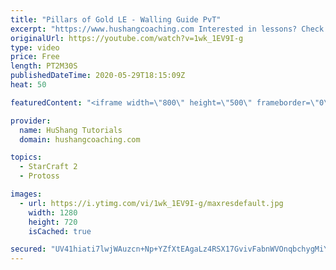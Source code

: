 ```yaml
---
title: "Pillars of Gold LE - Walling Guide PvT"
excerpt: "https://www.hushangcoaching.com Interested in lessons? Check out the website for more information ------------------------------------------------------------------------------------------------------- Want to support HuShang Tutorials directly? Patreon is a website where you can contribute a monthly"
originalUrl: https://youtube.com/watch?v=1wk_1EV9I-g
type: video
price: Free
length: PT2M30S
publishedDateTime: 2020-05-29T18:15:09Z
heat: 50

featuredContent: "<iframe width=\"800\" height=\"500\" frameborder=\"0\" src=\"https://www.youtube.com/embed/1wk_1EV9I-g\" allow=\"accelerometer; autoplay; encrypted-media; gyroscope; picture-in-picture\" allowfullscreen></iframe>"

provider:
  name: HuShang Tutorials
  domain: hushangcoaching.com

topics:
  - StarCraft 2
  - Protoss

images:
  - url: https://i.ytimg.com/vi/1wk_1EV9I-g/maxresdefault.jpg
    width: 1280
    height: 720
    isCached: true

secured: "UV41hiati7lwjWAuzcn+Np+YZfXtEAgaLz4RSX17GvivFabnWVOnqbchygMiYX+aXcZ6YAWLzjJqIgGY0J5YX081O9Dy5L7ouYMv2qbRVu4t8QgziQTyEiofnXE8rt8xJ3y+S6V1Mlxr9YV6fsBRnc7siGdUPJPD4sfxhLL+zCCANuLfVSCugrgh3pOO49YstZhHLjukW5MYAfUusrGVAM2KZlO0LzrAbHYYBVboPCiHw9qdKcGJzaegXWqbcwPVUe2CUHLWdhFq7bUf5iNiKCYAKyf36Yfs/fUFnxhsAgguKcZh+dEwO53LX85DeSi/tShyH46Whu55t0DF8WkMG+hR7Vwrg1e+bTyHkVK+pguOMb/yngNJKao6NgSjfWYlXKpuK10U6RxkK0q59W55aQLkhj4lPq79xgSGf4cfYZE=;wIbZY2AMTrOmGM7zq71Tvg=="
---
```


